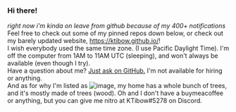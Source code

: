 ### Hi there!
*right now i'm kinda on leave from github because of my 400+ notifications*  
Feel free to check out some of my pinned repos down below, or check out my barely updated website, https://ktibow.github.io/!  
I wish everybody used the same time zone. (I use Pacific Daylight Time). I'm off the computer from 1AM to 11AM UTC (sleeping), and won't always be available (even though I try).  
Have a question about me? [Just ask on GitHub.](https://github.com/KTibow/KTibow/issues) I'm not available for hiring or anything.  
And as for why I'm listed as ![image](https://user-images.githubusercontent.com/10727862/96755037-062c2080-1387-11eb-8100-5e2e88eeb5b4.png), my home has a whole bunch of trees, and it's mostly made of trees (wood).
Oh and I don't have a buymeacoffee or anything, but you can give me nitro at KTibow#5278 on Discord.  
